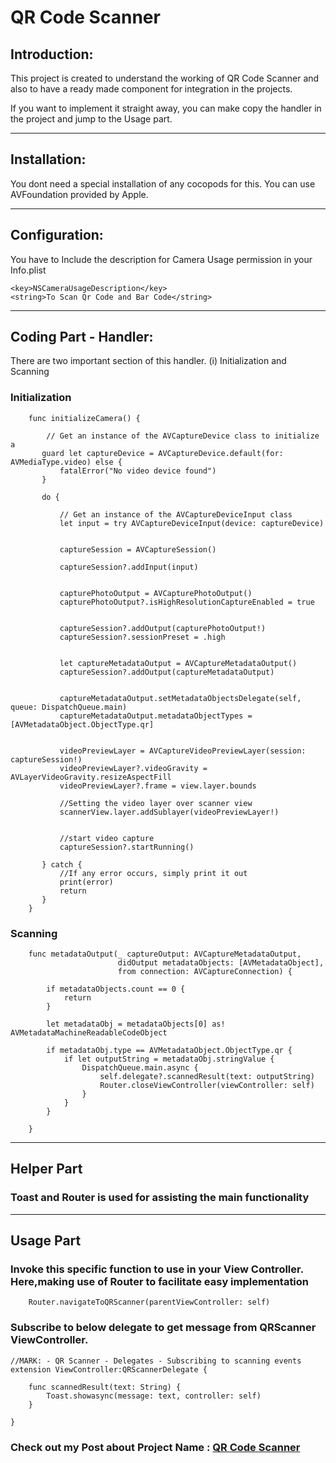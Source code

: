 # QR Code Scanner

## Introduction:

This project is created to understand the working of QR Code Scanner and also to have a ready made component for integration in the projects. 

If you want to implement it straight away, you can make copy the handler in the project and jump to the Usage part.

----------------------------------------------------------------------------------------------------

## Installation:

You dont need a special installation of any cocopods for this. You can use AVFoundation provided by Apple.


----------------------------------------------------------------------------------------------------

## Configuration:

You have to Include the description for Camera Usage permission in your Info.plist 

```
<key>NSCameraUsageDescription</key>
<string>To Scan Qr Code and Bar Code</string>
```

----------------------------------------------------------------------------------------------------

## Coding Part - Handler:

There are two important section of this handler. (i) Initialization and Scanning

### Initialization

```
    func initializeCamera() {
       
        // Get an instance of the AVCaptureDevice class to initialize a
       guard let captureDevice = AVCaptureDevice.default(for: AVMediaType.video) else {
           fatalError("No video device found")
       }
                             
       do {
        
           // Get an instance of the AVCaptureDeviceInput class
           let input = try AVCaptureDeviceInput(device: captureDevice)
                  

           captureSession = AVCaptureSession()
                  
           captureSession?.addInput(input)
                  
        
           capturePhotoOutput = AVCapturePhotoOutput()
           capturePhotoOutput?.isHighResolutionCaptureEnabled = true
                  
        
           captureSession?.addOutput(capturePhotoOutput!)
           captureSession?.sessionPreset = .high
                  
        
           let captureMetadataOutput = AVCaptureMetadataOutput()
           captureSession?.addOutput(captureMetadataOutput)
                  
        
           captureMetadataOutput.setMetadataObjectsDelegate(self, queue: DispatchQueue.main)
           captureMetadataOutput.metadataObjectTypes = [AVMetadataObject.ObjectType.qr]
                  
    
           videoPreviewLayer = AVCaptureVideoPreviewLayer(session: captureSession!)
           videoPreviewLayer?.videoGravity = AVLayerVideoGravity.resizeAspectFill
           videoPreviewLayer?.frame = view.layer.bounds
           
           //Setting the video layer over scanner view
           scannerView.layer.addSublayer(videoPreviewLayer!)

        
           //start video capture
           captureSession?.startRunning()
                  
       } catch {
           //If any error occurs, simply print it out
           print(error)
           return
       }
    }
```

### Scanning

```
    func metadataOutput(_ captureOutput: AVCaptureMetadataOutput,
                        didOutput metadataObjects: [AVMetadataObject],
                        from connection: AVCaptureConnection) {
        
        if metadataObjects.count == 0 {
            return
        }
        
        let metadataObj = metadataObjects[0] as! AVMetadataMachineReadableCodeObject
        
        if metadataObj.type == AVMetadataObject.ObjectType.qr {
            if let outputString = metadataObj.stringValue {
                DispatchQueue.main.async {
                    self.delegate?.scannedResult(text: outputString)
                    Router.closeViewController(viewController: self)
                }
            }
        }
        
    }
```


----------------------------------------------------------------------------------------------------

## Helper Part

### Toast and Router is used for assisting the main functionality

----------------------------------------------------------------------------------------------------

## Usage Part

### Invoke this specific function to use in your View Controller. Here,making use of Router to facilitate easy implementation

```
    Router.navigateToQRScanner(parentViewController: self)
```

### Subscribe to below delegate to get message from QRScanner ViewController.

```
//MARK: - QR Scanner - Delegates - Subscribing to scanning events
extension ViewController:QRScannerDelegate {
    
    func scannedResult(text: String) {
        Toast.showasync(message: text, controller: self)
    }
    
}
```

### Check out my Post about Project Name : [QR Code Scanner](https://vijaysn.com/mobile/ios/ios-qr-code-scanner)
